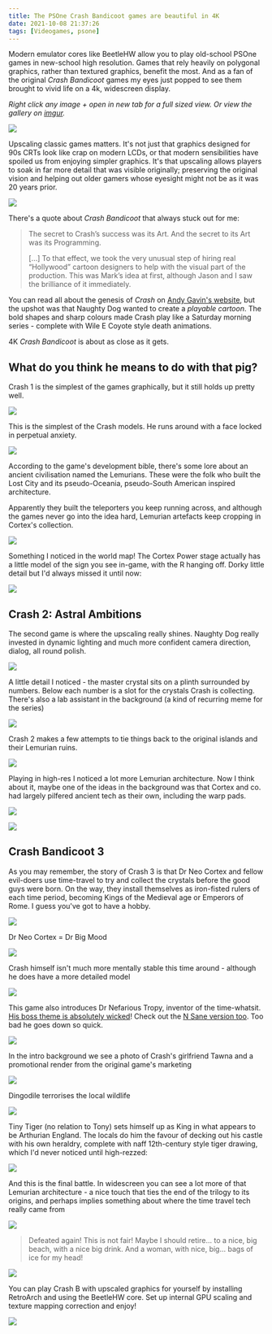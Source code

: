 ```yaml
---
title: The PSOne Crash Bandicoot games are beautiful in 4K
date: 2021-10-08 21:37:26
tags: [Videogames, psone]
---
```


Modern emulator cores like BeetleHW allow you to play old-school PSOne games in new-school high resolution. Games that rely heavily on polygonal graphics, rather than textured graphics, benefit the most. And as a fan of the original _Crash Bandicoot_ games my eyes just popped to see them brought to vivid life on a 4k, widescreen display.

_Right click any image + open in new tab for a full sized view. Or view the gallery on [imgur](https://imgur.com/gallery/pgGLvLq)._

<a href="https://i.imgur.com/Pw2JMiM.png"><img src="https://i.imgur.com/Pw2JMiMh.png" /></a>

<!-- more -->

Upscaling classic games matters. It's not just that graphics designed for 90s CRTs look like crap on modern LCDs, or that modern sensibilities have spoiled us from enjoying simpler graphics. It's that upscaling allows players to soak in far more detail that was visible originally; preserving the original vision and helping out older gamers whose eyesight might not be as it was 20 years prior.

<a href="https://i.imgur.com/Ksc9Cwf.png"><img src="https://i.imgur.com/Ksc9Cwfh.png"/></a>

There's a quote about _Crash Bandicoot_ that always stuck out for me:

> The secret to Crash’s success was its Art. And the secret to its Art was its Programming.
>
> [...] To that effect, we took the very unusual step of hiring real “Hollywood”  cartoon designers to help with the visual part of the production. This  was Mark’s idea at first, although Jason and I saw the brilliance of it immediately.

You can read all about the genesis of _Crash_ on [Andy Gavin's website](https://all-things-andy-gavin.com/2011/02/02/making-crash-bandicoot-part-1/), but the upshot was that Naughty Dog wanted to create a _playable cartoon_. The bold shapes and sharp colours made Crash play like a Saturday morning series - complete with Wile E Coyote style death animations.

4K _Crash Bandicoot_ is about as close as it gets.

## What do you think he means to do with that pig?

Crash 1 is the simplest of the games graphically, but it still holds up pretty well.

<a href="https://i.imgur.com/gWUtgBR.png"><img src="https://i.imgur.com/gWUtgBRh.png"/></a>

This is the simplest of the Crash models. He runs around with a face locked in perpetual anxiety.

<a href="https://i.imgur.com/Ak9edlu.png"><img src="https://i.imgur.com/Ak9edluh.png"/></a>

According to the game's development bible, there's some lore about an ancient civilisation named the Lemurians. These were the folk who built the Lost City and its pseudo-Oceania, pseudo-South American inspired architecture.

Apparently they built the teleporters you keep running across, and although the games never go into the idea hard, Lemurian artefacts keep cropping in Cortex's collection.

<a href="https://i.imgur.com/jqJ9Apg.png"><img src="https://i.imgur.com/jqJ9Apgh.png" /></a>

Something I noticed in the world map! The Cortex Power stage actually has a little model of the sign you see in-game, with the R hanging off. Dorky little detail but I'd always missed it until now:

<a href="https://i.imgur.com/xw1xKxx.png"><img src="https://i.imgur.com/xw1xKxxh.png"/></a>

## Crash 2: Astral Ambitions

The second game is where the upscaling really shines. Naughty Dog really invested in dynamic lighting and much more confident camera direction, dialog, all round polish.

<a href="https://i.imgur.com/bfYOirL.png"><img src="https://i.imgur.com/bfYOirLh.png"/></a>

A little detail I noticed - the master crystal sits on a plinth surrounded by numbers. Below each number is a slot for the crystals Crash is collecting. There's also a lab assistant in the background (a kind of recurring meme for the series)

<a href="https://i.imgur.com/W8Neztj.png"><img src="https://i.imgur.com/W8Neztjh.png"/></a>

Crash 2 makes a few attempts to tie things back to the original islands and their Lemurian ruins.

<a href="https://i.imgur.com/HJra1vD.png"><img src="https://i.imgur.com/HJra1vDh.png"/></a>

Playing in high-res I noticed a lot more Lemurian architecture. Now I think about it, maybe one of the ideas in the background was that Cortex and co. had largely pilfered ancient tech as their own, including the warp pads.

<a href="https://i.imgur.com/eX9QOEw.png"><img src="https://i.imgur.com/eX9QOEwh.png"/></a>

<a href="https://i.imgur.com/MjQQNq3.png"><img src="https://i.imgur.com/MjQQNq3h.png"/></a>

## Crash Bandicoot 3

As you may remember, the story of Crash 3 is that Dr Neo Cortex and fellow evil-doers use time-travel to try and collect the crystals before the good guys were born. On the way, they install themselves as iron-fisted rulers of each time period, becoming Kings of the Medieval age or Emperors of Rome. I guess you've got to have a hobby.

<a href="https://i.imgur.com/XTKo5Un.png"><img src="https://i.imgur.com/XTKo5Unh.png"/></a>

Dr Neo Cortex = Dr Big Mood

<a href="https://i.imgur.com/924vwMq.png"><img src="https://i.imgur.com/924vwMqh.png"/></a>

Crash himself isn't much more mentally stable this time around - although he does have a more detailed model

<a href="https://i.imgur.com/LaF3XWV.png"><img src="https://i.imgur.com/LaF3XWVh.png"/></a>

This game also introduces Dr Nefarious Tropy, inventor of the time-whatsit. [His boss theme is absolutely wicked](https://www.youtube.com/watch?v=FdO8jObarxI)! Check out the [N Sane version too](https://www.youtube.com/watch?v=OLSsZ8UZUGw). Too bad he goes down so quick.

<a href="https://i.imgur.com/8zyYa19.png"><img src="https://i.imgur.com/8zyYa19h.png"/></a>

In the intro background we see a photo of Crash's girlfriend Tawna and a promotional render from the original game's marketing

<a href="https://i.imgur.com/OVouuQO.png"><img src="https://i.imgur.com/OVouuQOh.png"/></a>

Dingodile terrorises the local wildlife

<a href="https://i.imgur.com/4GIAjbm.png"><img src="https://i.imgur.com/4GIAjbmh.png" /></a>

Tiny Tiger (no relation to Tony) sets himself up as King in what appears to be Arthurian England. The locals do him the favour of decking out his castle with his own heraldry, complete with naff 12th-century style tiger drawing, which I'd never noticed until high-rezzed:

<a href="https://i.imgur.com/ApDxIyW.png"><img src="https://i.imgur.com/ApDxIyWh.png"/></a>

And this is the final battle. In widescreen you can see a lot more of that Lemurian architecture - a nice touch that ties the end of the trilogy to its origins, and perhaps implies something about where the time travel tech really came from

<a href="https://i.imgur.com/vTa6h2u.png"><img src="https://i.imgur.com/vTa6h2uh.png"/></a>

> Defeated again! This is not fair!  Maybe I should retire... to a nice, big beach, with a nice big drink.  And a woman, with nice, big... bags of ice for my head!

<a href="https://i.imgur.com/GMnps2L.png"><img src="https://i.imgur.com/GMnps2Lh.png" /></a>

You can play Crash B with upscaled graphics for yourself by installing RetroArch and using the BeetleHW core. Set up internal GPU scaling and texture mapping correction and enjoy!      

<a href="https://i.imgur.com/8BAvZy4.png"><img src="https://i.imgur.com/8BAvZy4h.png"/></a>
